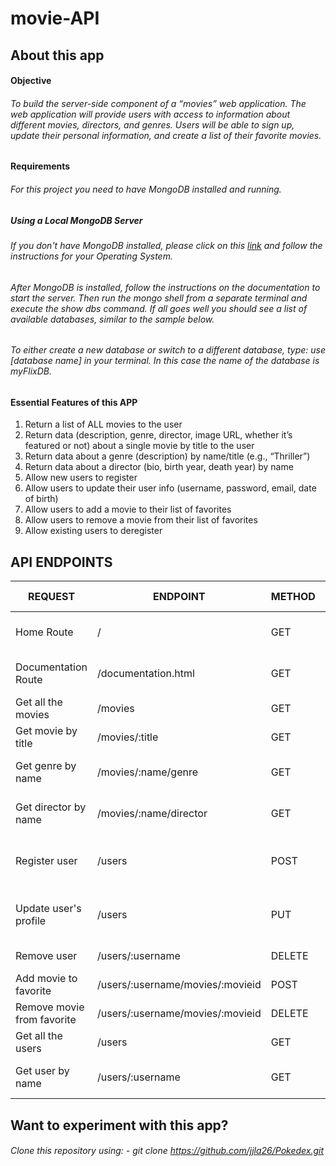 # movie-API

## About this app

#### Objective

###### To build the server-side component of a “movies” web application. The web application will provide users with access to information about different movies, directors, and genres. Users will be able to sign up, update their personal information, and create a list of their favorite movies.

#### Requirements

###### For this project you need to have MongoDB installed and running.

##### Using a Local MongoDB Server
###### If you don't have MongoDB installed, please click on this [link](https://www.mongodb.com/try/download/community) and follow the instructions for your Operating System.

###### After MongoDB is installed, follow the instructions on the documentation to start the server. Then run the mongo shell from a separate terminal and execute the show dbs command. If all goes well you should see a list of available databases, similar to the sample below.

###### To either create a new database or switch to a different database, type: use [database name] in your terminal. In this case the name of the database is myFlixDB.

#### Essential Features of this APP

1. Return a list of ALL movies to the user
2. Return data (description, genre, director, image URL, whether it’s featured or not) about a single movie by title to the user
3. Return data about a genre (description) by name/title (e.g., “Thriller”)
4. Return data about a director (bio, birth year, death year) by name
5. Allow new users to register
6. Allow users to update their user info (username, password, email, date of birth)
7. Allow users to add a movie to their list of favorites
8. Allow users to remove a movie from their list of favorites
9. Allow existing users to deregister


## API ENDPOINTS 

| REQUEST                 | ENDPOINT                  | METHOD           | REQUEST BODY           | RESPONSE BODY                       |
| ----------------------- | ------------------------- |-----------       | ---------------------- | ----------------------------------- |
| Home Route              | /                         | GET              | None                   | HTML welcome message                |
| Documentation Route     | /documentation.html       | GET              | None                   | HTML documentation info             |
| Get all the movies      | /movies                   | GET              | None                   | JSON holding all the movies         |
| Get movie by title      | /movies/:title            | GET              | None                   | JSON with a movie details           |
| Get genre by name       | /movies/:name/genre       | GET              | None                   | JSON with the genre of one movie    |
| Get director by name    | /movies/:name/director    | GET              | None                   | JSON with the director of one movie |
| Register user           | /users                    | POST             | JSON with User's info  | JSON with user's details            |
| Update user's profile   | /users                    | PUT              | JSON with update info  | JSON with user's details            |
| Remove user             | /users/:username                    | DELETE           | None                   | Success Message                     |
| Add movie to favorite   | /users/:username/movies/:movieid| POST             | None                   | Success Message                     |
| Remove movie from favorite| /users/:username/movies/:movieid| DELETE           | None                   | Success Message                     |
| Get all the users       | /users                     | GET              | None                   | JSON with all the users |
| Get user by name        | /users/:username           | GET              | None                   | JSON with the user requested |


## Want to experiment with this app?
###### Clone this repository using: - git clone https://github.com/jjla26/Pokedex.git
